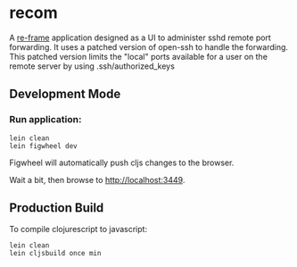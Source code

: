 # recom

A [re-frame](https://github.com/Day8/re-frame) application designed as a UI to administer sshd remote port forwarding.
It uses a patched version of open-ssh to handle the forwarding. This patched version limits the "local" ports available for a user on the remote server by using .ssh/authorized_keys

## Development Mode

### Run application:

```
lein clean
lein figwheel dev
```

Figwheel will automatically push cljs changes to the browser.

Wait a bit, then browse to [http://localhost:3449](http://localhost:3449).

## Production Build


To compile clojurescript to javascript:

```
lein clean
lein cljsbuild once min
```
